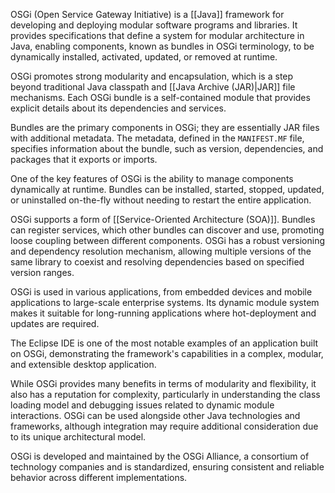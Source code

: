 OSGi (Open Service Gateway Initiative) is a [[Java]] framework for developing and deploying modular software programs and libraries. It provides specifications that define a system for modular architecture in Java, enabling components, known as bundles in OSGi terminology, to be dynamically installed, activated, updated, or removed at runtime.

OSGi promotes strong modularity and encapsulation, which is a step beyond traditional Java classpath and [[Java Archive (JAR)|JAR]] file mechanisms. Each OSGi bundle is a self-contained module that provides explicit details about its dependencies and services.

Bundles are the primary components in OSGi; they are essentially JAR files with additional metadata. The metadata, defined in the `MANIFEST.MF` file, specifies information about the bundle, such as version, dependencies, and packages that it exports or imports.

One of the key features of OSGi is the ability to manage components dynamically at runtime. Bundles can be installed, started, stopped, updated, or uninstalled on-the-fly without needing to restart the entire application.

OSGi supports a form of [[Service-Oriented Architecture (SOA)]]. Bundles can register services, which other bundles can discover and use, promoting loose coupling between different components. OSGi has a robust versioning and dependency resolution mechanism, allowing multiple versions of the same library to coexist and resolving dependencies based on specified version ranges.

OSGi is used in various applications, from embedded devices and mobile applications to large-scale enterprise systems. Its dynamic module system makes it suitable for long-running applications where hot-deployment and updates are required.

The Eclipse IDE is one of the most notable examples of an application built on OSGi, demonstrating the framework's capabilities in a complex, modular, and extensible desktop application.

While OSGi provides many benefits in terms of modularity and flexibility, it also has a reputation for complexity, particularly in understanding the class loading model and debugging issues related to dynamic module interactions. OSGi can be used alongside other Java technologies and frameworks, although integration may require additional consideration due to its unique architectural model.

OSGi is developed and maintained by the OSGi Alliance, a consortium of technology companies and is standardized, ensuring consistent and reliable behavior across different implementations.